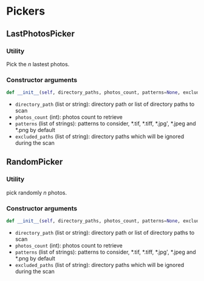 # Pickers

## LastPhotosPicker

### Utility
Pick the *n* lastest photos.

### Constructor arguments
```python
def __init__(self, directory_paths, photos_count, patterns=None, excluded_paths=None):
```
* `directory_path` (list or string): directory path or list of directory paths to scan
* `photos_count` (int): photos count to retrieve
* `patterns` (list of strings): patterns to consider, *.tif, *.tiff, *.jpg', *.jpeg and *.png by default
* `excluded_paths` (list of string): directory paths which will be ignored during the scan

## RandomPicker

### Utility
pick randomly *n* photos.

### Constructor arguments
```python
def __init__(self, directory_paths, photos_count, patterns=None, excluded_paths=None):
```
* `directory_path` (list or string): directory path or list of directory paths to scan
* `photos_count` (int): photos count to retrieve
* `patterns` (list of strings): patterns to consider, *.tif, *.tiff, *.jpg', *.jpeg and *.png by default
* `excluded_paths` (list of string): directory paths which will be ignored during the scan